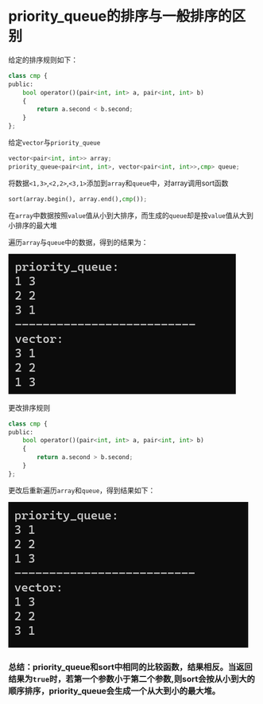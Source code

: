 # priority_queue的排序与一般排序的区别

给定的排序规则如下：
``` python
class cmp {
public:
	bool operator()(pair<int, int> a, pair<int, int> b)
	{
		return a.second < b.second;
	}
};
```

给定`vector`与`priority_queue`
``` python
vector<pair<int, int>> array;
priority_queue<pair<int, int>, vector<pair<int, int>>,cmp> queue;
```

将数据`<1,3>`,`<2,2>`,`<3,1>`添加到`array`和`queue`中，对array调用sort函数
``` python
sort(array.begin(), array.end(),cmp());
```
在`array`中数据按照`value`值从小到大排序，而生成的`queue`却是按`value`值从大到小排序的最大堆

遍历`array`与`queue`中的数据，得到的结果为：

![Alt text](image.png)

更改排序规则

``` python
class cmp {
public:
	bool operator()(pair<int, int> a, pair<int, int> b)
	{
		return a.second > b.second;
	}
};
```
更改后重新遍历`array`和`queue`，得到结果如下：

![Alt text](image-2.png)

### 总结：priority_queue和sort中相同的比较函数，结果相反。当返回结果为`true`时，若第一个参数小于第二个参数,则sort会按从小到大的顺序排序，priority_queue会生成一个从大到小的最大堆。
